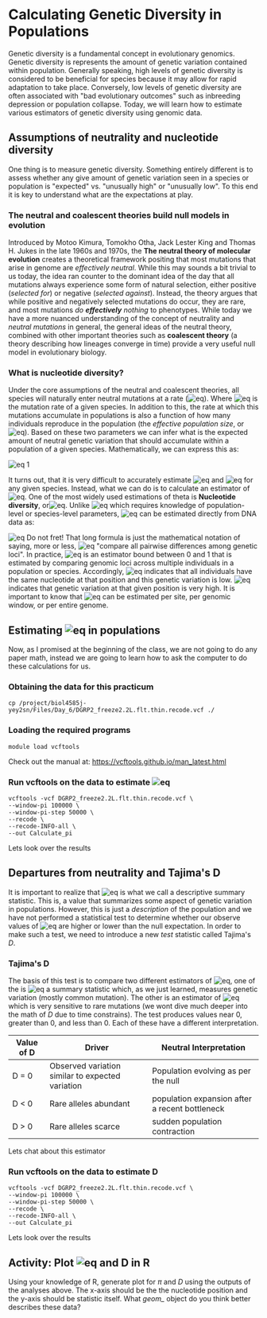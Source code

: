 # Calculating Genetic Diversity in Populations

Genetic diversity is a fundamental concept in evolutionary genomics. Genetic diversity is represents the amount of genetic variation contained within population. Generally speaking, high levels of genetic diversity is considered to be beneficial for species because it may allow for rapid adaptation to take place.  Conversely, low levels of genetic diversity are often associated with "bad evolutionary outcomes" such as inbreeding depression or population collapse. Today, we will learn how to estimate various estimators of genetic diversity using genomic data.

## Assumptions of neutrality and nucleotide diversity
One thing is to measure genetic diversity. Something entirely different is to assess whether any give amount of genetic variation seen in a species or population is "expected" vs. "unusually high" or "unusually low". To this end it is key to understand what are the expectations at play. 

### The neutral and coalescent theories build null models in evolution
Introduced by Motoo Kimura, Tomokho Otha, Jack Lester King and Thomas H. Jukes in the late 1960s and 1970s, the **The neutral theory of molecular evolution** creates a theoretical framework positing that most mutations that arise in genome are _effectively neutral_. While this may sounds a bit trivial to us today, the idea ran counter to the dominant idea of the day that all mutations always experience some form of natural selection, either positive (_selected for_) or negative (_selected against_). Instead, the theory argues that while positive and negatively selected mutations do occur, they are rare, and most mutations _do **effectively** nothing_ to phenotypes. While today we have a more nuanced understanding of the concept of neutrality and _neutral mutations_ in general, the general ideas of the neutral theory, combined with other important theories such as **coalescent theory** (a theory describing how lineages converge in time)  provide a very useful null model in evolutionary biology.

### What is nucleotide diversity?
Under the core assumptions of the neutral and coalescent theories, all species will naturally enter neutral mutations at a rate (![eq ](https://latex.codecogs.com/svg.latex?\Large&space;\mu)). Where ![eq ](https://latex.codecogs.com/svg.latex?\Large&space;\mu) is the mutation rate of a given species. In addition to this, the rate at which this mutations accumulate in populations is also a function of how many individuals reproduce in the population (the _effective population size_, or ![eq ](https://latex.codecogs.com/svg.latex?\Large&space;N_e)). Based on these two parameters we can infer what is the expected amount of neutral genetic variation that should accumulate within a population of a given species. Mathematically, we can express this as:

![eq 1 ](https://latex.codecogs.com/svg.latex?\Large&space;\theta=4N_e\mu) 


It turns out, that it is very difficult to accurately estimate ![eq ](https://latex.codecogs.com/svg.latex?\Large&space;\mu) and ![eq ](https://latex.codecogs.com/svg.latex?\Large&space;N_e) for any given species. Instead, what we can do is to calculate an estimator of ![eq ](https://latex.codecogs.com/svg.latex?\Large&space;\theta). One of the most widely used estimations of theta is **Nucleotide diversity**, or![eq ](https://latex.codecogs.com/svg.latex?\Large&space;\pi).  Unlike ![eq ](https://latex.codecogs.com/svg.latex?\Large&space;\theta) which requires knowledge of population-level or species-level parameters, ![eq ](https://latex.codecogs.com/svg.latex?\Large&space;\pi) can be estimated directly from DNA data as:

![eq ](https://latex.codecogs.com/svg.latex?\Large&space;\pi=\frac{n}{n-1}\sum_{ij}x_ix_j\pi_{ij}) 
Do not fret! That long formula is just the mathematical notation of saying, more or less, ![eq ](https://latex.codecogs.com/svg.latex?\Large&space;\pi) "compare all pairwise differences among genetic loci". In practice, ![eq ](https://latex.codecogs.com/svg.latex?\Large&space;\pi) is an estimator bound between 0 and 1 that is estimated by comparing genomic loci across multiple individuals in a population or species. Accordingly, ![eq ](https://latex.codecogs.com/svg.latex?\Large&space;\pi) indicates that all individuals have the same nucleotide at that position and this genetic variation is low. ![eq ](https://latex.codecogs.com/svg.latex?\Large&space;\pi) indicates that genetic variation at that given position is very high. It is important to know that ![eq ](https://latex.codecogs.com/svg.latex?\Large&space;\pi) can be estimated per site, per genomic window, or per entire genome. 

## Estimating ![eq ](https://latex.codecogs.com/svg.latex?\Large&space;\pi) in populations
Now, as I promised at the beginning of the class, we are not going to do any paper math, instead we are going to learn how to ask the computer to do these calculations for us. 

### Obtaining the data for this practicum
```
cp /project/biol4585j-yey2sn/Files/Day_6/DGRP2_freeze2.2L.flt.thin.recode.vcf ./
```

### Loading the required programs 
```
module load vcftools
```
Check out the manual at: https://vcftools.github.io/man_latest.html

### Run vcftools on the data to estimate ![eq ](https://latex.codecogs.com/svg.latex?\Large&space;\pi)
```
vcftools -vcf DGRP2_freeze2.2L.flt.thin.recode.vcf \
--window-pi 100000 \
--window-pi-step 50000 \
--recode \
--recode-INFO-all \
--out Calculate_pi
```

Lets look over the results

## Departures from neutrality and Tajima's D

It is important to realize that ![eq ](https://latex.codecogs.com/svg.latex?\Large&space;\pi) is what we call a descriptive summary statistic. This is, a value that summarizes some aspect of genetic variation in populations. However, this is just a _description_ of the population and we have not performed a statistical test to determine whether our observe values of ![eq ](https://latex.codecogs.com/svg.latex?\Large&space;\pi) are higher or lower than the null expectation.  In order to make such a test, we need to introduce a new _test_ statistic called Tajima's $D$. 

### Tajima's D
The basis of this test is to compare two different estimators of ![eq ](https://latex.codecogs.com/svg.latex?\Large&space;\theta), one of the is ![eq ](https://latex.codecogs.com/svg.latex?\Large&space;\pi) a summary statistic which, as we just learned, measures genetic variation (mostly common mutation). The other is an estimator of ![eq ](https://latex.codecogs.com/svg.latex?\Large&space;\theta) which is very sensitive to rare mutations (we wont dive much deeper into the math of $D$ due to time constrains). The test produces values near 0, greater than 0, and less than 0. Each of these have a different interpretation. 

| Value of D 	| Driver                                           	| Neutral Interpretation                         	|
|--------------	|--------------------------------------------------	|------------------------------------------------	|
| D = 0      	| Observed variation similar to expected variation 	| Population evolving as per the null            	|
| D < 0      	| Rare alleles abundant                            	| population expansion after a recent bottleneck 	|
| D > 0      	| Rare alleles scarce                              	| sudden population contraction                  	|

Lets chat about this estimator

### Run vcftools on the data to estimate D
```
vcftools -vcf DGRP2_freeze2.2L.flt.thin.recode.vcf \
--window-pi 100000 \
--window-pi-step 50000 \
--recode \
--recode-INFO-all \
--out Calculate_pi
```
Lets look over the results


## Activity: Plot ![eq ](https://latex.codecogs.com/svg.latex?\Large&space;\pi) and D in R 

Using your knowledge of R, generate plot for $\pi$ and $D$ using the outputs of the analyses above. The x-axis should be the the nucleotide position and the y-axis should be statistic itself. What *geom_* object do you think better describes these data?

